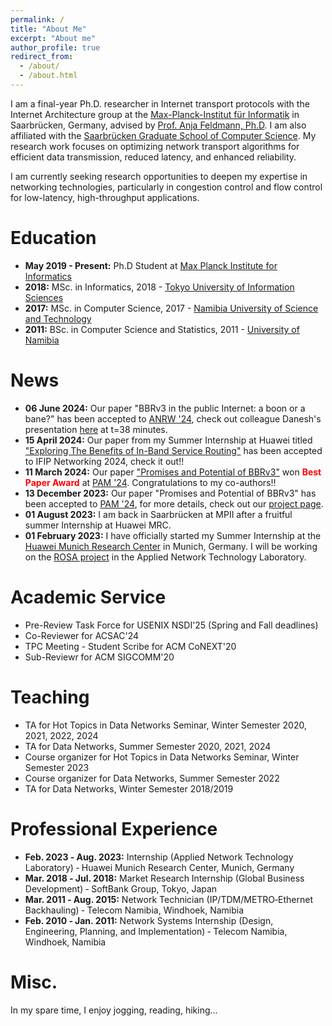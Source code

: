 ```yaml
---
permalink: /
title: "About Me"
excerpt: "About me"
author_profile: true
redirect_from: 
  - /about/
  - /about.html
---
```

I am a final-year Ph.D. researcher in Internet transport protocols with the Internet Architecture group at the [Max-Planck-Institut für Informatik](https://www.mpi-inf.mpg.de/home) in Saarbrücken, Germany, advised by [Prof. Anja Feldmann, Ph.D](https://www.mpi-inf.mpg.de/departments/inet/people/anja-feldmann/). I am also affiliated with the [Saarbrücken Graduate School of Computer Science](https://www.graduateschool-computerscience.de/). My research work focuses on optimizing network transport algorithms for efficient data transmission, reduced latency, and enhanced reliability.

I am currently seeking research opportunities to deepen my expertise in networking technologies, particularly in congestion control and flow control for low-latency, high-throughput applications.

Education
=========
* **May 2019 - Present:** Ph.D Student at [Max Planck Institute for Informatics](https://www.mpi-inf.mpg.de/home)
* **2018:** MSc. in Informatics, 2018 - [Tokyo University of Information Sciences](https://www.tuis.ac.jp/english/)
* **2017:** MSc. in Computer Science, 2017 - [Namibia University of Science and Technology](https://www.nust.na/)
* **2011:** BSc. in Computer Science and Statistics, 2011 - [University of Namibia](https://www.unam.edu.na/)


News
======
* **06 June 2024:** Our paper "BBRv3 in the public Internet: a boon or a bane?" has been accepted to [ANRW '24](https://www.irtf.org/anrw/2024/), check out colleague Danesh's presentation [here](https://www.youtube.com/watch?v=uKxLSAMey7I&ab_channel=IETF-InternetEngineeringTaskForce) at t=38 minutes.
* **15 April 2024:** Our paper from my Summer Internship at Huawei titled ["Exploring The Benefits of In-Band Service Routing"](https://eweyulu.github.io/files/weyulu-ifip-2024) has been accepted to IFIP Networking 2024, check it out!!
* **11 March 2024:** Our paper ["Promises and Potential of BBRv3"](https://eweyulu.github.io/files/zeynali-pam2024) won <span style="color:red">**Best Paper Award**</span> at [PAM '24](https://pam2024.cs.northwestern.edu/program/). Congratulations to my co-authors!!
* **13 December 2023:** Our paper "Promises and Potential of BBRv3" has been accepted to [PAM '24](https://pam2024.cs.northwestern.edu/program/), for more details, check out our [project page](https://inet-bbrv3eval.mpi-inf.mpg.de/). 
* **01 August 2023:** I am back in Saarbrücken at MPII after a fruitful summer Internship at Huawei MRC. 
* **01 February 2023:** I have officially started my Summer Internship at the [Huawei Munich Research Center](https://huaweiresearchcentergermanyaustria.teamtailor.com/) in Munich, Germany. I will be working on the [ROSA project](https://www.ietf.org/archive/id/draft-trossen-rtgwg-rosa-02.html) in the Applied Network Technology Laboratory.

Academic Service
======
* Pre-Review Task Force for USENIX NSDI'25 (Spring and Fall deadlines)
* Co-Reviewer for ACSAC'24
* TPC Meeting - Student Scribe for ACM CoNEXT'20
* Sub-Reviewr for ACM SIGCOMM'20

Teaching
======
* TA for Hot Topics in Data Networks Seminar, Winter Semester 2020, 2021, 2022, 2024
* TA for Data Networks, Summer Semester 2020, 2021, 2024
* Course organizer for Hot Topics in Data Networks Seminar, Winter Semester 2023
* Course organizer for Data Networks, Summer Semester 2022
* TA for Data Networks, Winter Semester 2018/2019


Professional Experience
======
* **Feb. 2023 ‐ Aug. 2023:** Internship (Applied Network Technology Laboratory) ‐ Huawei Munich Research Center,  Munich, Germany
* **Mar. 2018 ‐ Jul. 2018:** Market Research Internship (Global Business Development) ‐ SoftBank Group, Tokyo, Japan
* **Mar. 2011 ‐ Aug. 2015:** Network Technician (IP/TDM/METRO‐Ethernet Backhauling) ‐ Telecom Namibia, Windhoek, Namibia
* **Feb. 2010 ‐ Jan. 2011:** Network Systems Internship (Design, Engineering, Planning, and Implementation) ‐ Telecom Namibia, Windhoek, Namibia


Misc.
======
 In my spare time, I enjoy jogging, reading, hiking...<br>
<br><br>
<div>
<script type="text/javascript" id="clustrmaps" src="//clustrmaps.com/map_v2.js?d=m4kwHMAFQqyxNRUgJsn_TRZzdXUUpUlk-kiSY_5rhJ4&cl=ffffff&w=a"></script>
</div>

